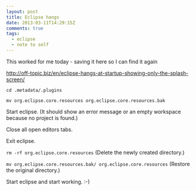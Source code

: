 ```yaml
---
layout: post
title: Eclipse hangs
date: 2013-03-11T14:29:15Z
comments: true
tags:
  - eclipse
  - note to self
---
```


This worked for me today - saving it here so I can find it again

http://off-topic.biz/en/eclipse-hangs-at-startup-showing-only-the-splash-screen/

`cd .metadata/.plugins`

`mv org.eclipse.core.resources org.eclipse.core.resources.bak`

Start eclipse. (It should show an error message or an empty workspace because no project is found.)

Close all open editors tabs.

Exit eclipse.

`rm -rf org.eclipse.core.resources` (Delete the newly created directory.)

`mv org.eclipse.core.resources.bak/ org.eclipse.core.resources` (Restore the original directory.)

Start eclipse and start working. :-)
